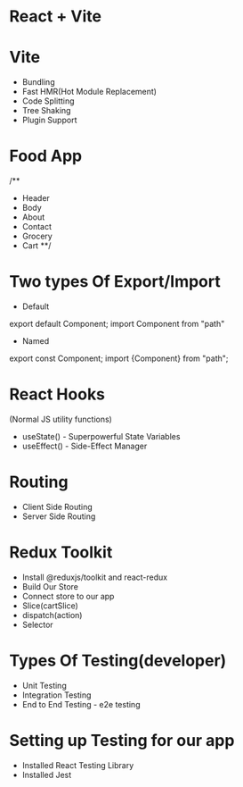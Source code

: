 # React + Vite

# Vite
- Bundling
- Fast HMR(Hot Module Replacement)
- Code Splitting
- Tree Shaking
- Plugin Support

# Food App
/**
- Header
- Body 
- About 
- Contact
- Grocery
- Cart
**/

# Two types Of Export/Import

- Default

export default Component;
import Component from "path"

- Named

export const Component;
import {Component} from "path";

# React Hooks

(Normal JS utility functions)

- useState() - Superpowerful State Variables
- useEffect() - Side-Effect Manager

# Routing  
- Client Side Routing
- Server Side Routing

# Redux Toolkit
- Install @reduxjs/toolkit and react-redux
- Build Our Store 
- Connect store to our app
- Slice(cartSlice)
- dispatch(action)
- Selector

# Types Of Testing(developer)
- Unit Testing
- Integration Testing
- End to End Testing - e2e testing

# Setting up Testing for our app
- Installed React Testing Library
- Installed Jest
